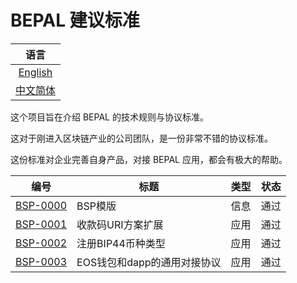 # BEPAL 建议标准

|           语言           |
| :----------------------: |
| [English](README_en.md)  |
| [中文简体](README.md)    |


这个项目旨在介绍 BEPAL 的技术规则与协议标准。

这对于刚进入区块链产业的公司团队，是一份非常不错的协议标准。

这份标准对企业完善自身产品，对接 BEPAL 应用，都会有极大的帮助。



| 编号                             | 标题                                                        | 类型          | 状态     |
|----------------------------------|-------------------------------------------------------------|---------------|----------|
| [BSP-0000](bsp-0000/bsp-0000.md) | BSP模版                                                     | 信息          | 通过     |
| [BSP-0001](bsp-0001/bsp-0001.md) | 收款码URI方案扩展                                           | 应用          | 通过     |
| [BSP-0002](bsp-0002/bsp-0002.md) | 注册BIP44币种类型                                           | 应用          | 通过     |
| [BSP-0003](bsp-0003/bsp-0003.md) | EOS钱包和dapp的通用对接协议                                 | 应用          | 通过     |
